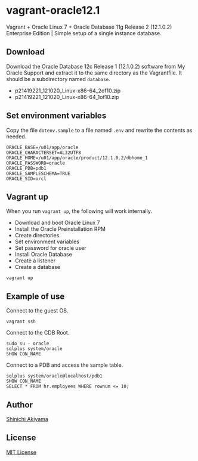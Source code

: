 vagrant-oracle12.1
==================

Vagrant + Oracle Linux 7 + Oracle Database 11g Release 2 (12.1.0.2) Enterprise Edition | Simple setup of a single instance database.

Download
--------

Download the Oracle Database 12c Release 1 (12.1.0.2) software from My Oracle Support and extract it to the same directory as the Vagrantfile. It should be a subdirectory named `database`.

* p21419221_121020_Linux-x86-64_2of10.zip
* p21419221_121020_Linux-x86-64_1of10.zip

Set environment variables
-------------------------

Copy the file `dotenv.sample` to a file named `.env` and rewrite the contents as needed.

```shell
ORACLE_BASE=/u01/app/oracle
ORACLE_CHARACTERSET=AL32UTF8
ORACLE_HOME=/u01/app/oracle/product/12.1.0.2/dbhome_1
ORACLE_PASSWORD=oracle
ORACLE_PDB=pdb1
ORACLE_SAMPLESCHEMA=TRUE
ORACLE_SID=orcl
```

Vagrant up
----------

When you run `vagrant up`, the following will work internally.

* Download and boot Oracle Linux 7
* Install the Oracle Preinstallation RPM
* Create directories
* Set environment variables
* Set password for oracle user
* Install Oracle Database
* Create a listener
* Create a database

```console
vagrant up
```

Example of use
--------------

Connect to the guest OS.

```console
vagrant ssh
```

Connect to the CDB Root.

```console
sudo su - oracle
sqlplus system/oracle
SHOW CON_NAME
```

Connect to a PDB and access the sample table.

```console
sqlplus system/oracle@localhost/pdb1
SHOW CON_NAME
SELECT * FROM hr.employees WHERE rownum <= 10;
```

Author
------

[Shinichi Akiyama](https://github.com/shakiyam)

License
-------

[MIT License](https://opensource.org/licenses/MIT)
